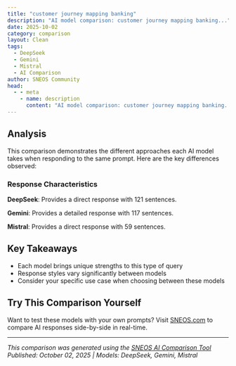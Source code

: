 ```yaml
---
title: "customer journey mapping banking"
description: "AI model comparison: customer journey mapping banking..."
date: 2025-10-02
category: comparison
layout: Clean
tags:
  - DeepSeek
  - Gemini
  - Mistral
  - AI Comparison
author: SNEOS Community
head:
  - - meta
    - name: description
      content: "AI model comparison: customer journey mapping banking..."
---
```


<ChatComparison
  title="customer journey mapping banking"
  prompt="customer journey mapping banking"
  :responses='{"DeepSeek": "Of course. Customer Journey Mapping (CJM) in banking is a powerful tool to visualize and understand every interaction a customer has with the bank, from initial awareness to long-term loyalty and advocacy.\n\nHere is a comprehensive guide to customer journey mapping in the banking sector.\n\n---\n\n### **1. Why is Customer Journey Mapping Crucial for Banks?**\n\nBanks are no longer just competing on interest rates and branch locations. They are competing on **customer experience (CX)**.\n\n* **Identify Pain Points:** Pinpoint exactly where customers get frustrated (e.g., a complex loan application, slow dispute resolution).\n* **Break Down Silos:** Marketing, Sales, Operations, and Support often work in isolation. A CJM creates a shared, customer-centric view.\n* **Drive Digital Transformation:** Helps prioritize which digital initiatives (like a new mobile feature) will have the biggest impact on CX.\n* **Increase Loyalty \u0026 Reduce Churn:** A smooth, positive journey makes customers less likely to switch to a competitor.\n* **Uncover Upsell/Cross-sell Opportunities:** Identify the right moments to offer relevant products without being intrusive.\n\n---\n\n### **2. Key Stages of a Banking Customer Journey**\n\nWhile journeys can be specific to a product (e.g., getting a mortgage), a high-level, end-to-end journey looks like this:\n\n| Stage | Customer Goal | Key Touchpoints | Customer Thoughts \u0026 Emotions |\n| :--- | :--- | :--- | :--- |\n| **1. Awareness \u0026 Consideration** | \u0022I need a bank/a new financial product.\u0022 | Online search, Social media, Word-of-mouth, Ads, Branch (walk-in). | *\u0022Which bank is trustworthy?\u0022 \u0022Who has the best student account?\u0022 \u0022My friend recommended this one.\u0022* |\n| **2. Research \u0026 Evaluation** | \u0022Is this the right bank for me?\u0022 | Website (fees, features), Comparison sites, App Store reviews, Visiting a branch, Calling customer service. | *\u0022Are the fees clear?\u0022 \u0022Is their mobile app any good?\u0022 \u0022How long does it take to open an account?\u0022* |\n| **3. Onboarding** | \u0022I want to open an account/ get the product.\u0022 | Online application, In-branch appointment, Document submission (ID, proof of address), KYC/Verification calls. | **Emotions: Hope, Anxiety.** *\u0022This form is confusing.\u0022 \u0022Why do they need so many documents?\u0022 \u0022Great, I got instant approval!\u0022* |\n| **4. Ongoing Service \u0026 Usage** | \u0022I need to manage my daily finances.\u0022 | Mobile App, Online Banking, ATM, Branch transactions, Statements, Card payments. | *\u0022The app is so easy to use.\u0022 \u0022I can\u0027t find the wire transfer option.\u0022 \u0022The ATM near my house is always out of service.\u0022* |\n| **5. Support \u0026 Problem Resolution** | \u0022I have an issue I need solved.\u0022 | Call Center, Live Chat, Branch visit, Email support, Social media complaints. | **Emotions: Frustration, Stress.** *\u0022I\u0027ve been on hold for 20 minutes.\u0022 \u0022The agent was very helpful and solved it quickly.\u0022 \u0022They keep transferring me!\u0022* |\n| **6. Growth \u0026 Advocacy** | \u0022Can this bank help me with my next goal?\u0022 / \u0022I would recommend this bank.\u0022 | Product recommendation alerts, Life event triggers (e.g., \u0022you\u0027re pre-approved for a mortgage\u0022), Loyalty programs. | *\u0022They offered me a great credit card deal at the right time.\u0022 \u0022I told my sister to bank here.\u0022 \u0022I never hear from them unless it\u0027s a problem.\u0022* |\n\n---\n\n### **3. How to Create a Customer Journey Map for a Bank: A Step-by-Step Guide**\n\n**Step 1: Define Your Goal and Persona**\n* **Be Specific:** Don\u0027t map \u0022the customer.\u0022 Map \u0022Sarah, the 28-year-old tech professional opening her first savings account\u0022 or \u0022David, the 45-year-old small business owner applying for a line of credit.\u0022\n* **Create a Persona:** Give your customer a name, demographics, goals, and frustrations.\n\n**Step 2: Gather Data and Insights**\nDon\u0027t rely on assumptions. Use:\n* **Quantitative Data:** Website analytics, call center data (handle time, call reasons), app usage stats, CSAT/NPS scores.\n* **Qualitative Data:** Customer interviews, surveys, user testing, feedback from frontline staff (tellers, call center agents).\n\n**Step 3: List All Customer Touchpoints**\nIdentify every single point of interaction across all channels (digital, physical, human). For example, in the \u0022Onboarding\u0022 stage:\n* **Digital:** Website \u0022Apply Now\u0022 button, online form, email confirmation, ID upload portal.\n* **Physical:** Branch visit, document drop-off.\n* **Human:** Call with a verification agent.\n\n**Step 4: Plot the Journey Phases**\nUse the stages outlined in Section 2 (Awareness, Onboarding, etc.) as your backbone.\n\n**Step 5: Map Customer Actions, Thoughts, and Emotions**\nThis is the core of the map. For each touchpoint in each phase, document:\n* **Action:** What is the customer *doing*? (e.g., \u0022Uploading a PDF of their driver\u0027s license.\u0022)\n* **Thoughts:** What are they *thinking*? (e.g., \u0022I hope this is the right document.\u0022)\n* **Emotions:** How are they *feeling*? (Visualize this with an **emotion line**\u2014a graph that goes up and down to show frustration vs. delight).\n\n**Step 6: Identify Pain Points \u0026 Moments of Truth**\n* **Pain Points:** Where does the emotion line dip? (e.g., \u0022Application fails after 15 minutes of data entry,\u0022 \u0022Cannot find a human to talk to.\u0022)\n* **Moments of Truth:** Critical interactions that disproportionately shape customer perception (e.g., the first time they use the mobile app, resolving a fraudulent charge).\n\n**Step 7: Highlight Internal Processes \u0026 Ownership**\nFor each touchpoint, note:\n* **Which department is responsible?** (e.g., Marketing, Digital Team, Branch Ops, Compliance).\n* **What is the internal process?** (e.g., \u0022Manual review by back-office team, SLA 48 hours.\u0022)\nThis reveals how internal silos create external customer pain.\n\n**Step 8: Brainstorm \u0026 Prioritize Improvements**\nFor every pain point, ask \u0022How might we...?\u0022\n* **Example Pain Point:** Long wait times for mortgage approval.\n* **Improvement Ideas:** Implement a digital tracking portal, provide clearer upfront documentation checklists, assign a dedicated loan officer.\n\n---\n\n### **4. Practical Banking Examples**\n\n**Example 1: Pain Point in \u0022Reporting a Lost Card\u0022**\n* **Journey Stage:** Support \u0026 Problem Resolution\n* **Touchpoint:** Mobile App\n* **Pain Point:** The \u0022Report Lost Card\u0022 feature is buried 3 levels deep in the menu.\n* **Customer Emotion:** High anxiety and frustration.\n* **Solution:** Place a prominent \u0022Block Card\u0022 button on the app\u0027s home screen or within the card details section for immediate action.\n\n**Example 2: Opportunity in \u0022Ongoing Service\u0022**\n* **Journey Stage:** Ongoing Service \u0026 Usage\n* **Touchpoint:** Monthly E-Statement\n* **Current State:** A simple PDF attached to an email.\n* **Opportunity:** Turn the statement into an interactive, personalized insights dashboard. \u0022We noticed you spent 20% more on dining this month. Would you like to adjust your budget?\u0022\n* **Customer Emotion:** Feeling valued and understood.\n\n---\n\n### **5. Tools and Templates**\n\n* **Simple Start:** Miro, Mural, or even a PowerPoint/Google Slides template with lanes for Stages, Touchpoints, Actions, Thoughts, Emotions, and Opportunities.\n* **Advanced \u0026 Data-Driven:** Specialized CX platforms like **Touchpoint Dashboard,** **Smaply,** or **UXPressia** can integrate data and create dynamic maps.\n\n**Conclusion:**\n\nA customer journey map is not a one-time project but a living document. For a bank, it\u0027s the key to moving from a product-centric to a truly customer-centric organization. By walking in your customer\u0027s shoes, you can replace friction with flow and build lasting relationships in an increasingly competitive landscape.", "Gemini": "## Customer Journey Mapping in Banking: A Deep Dive\n\nCustomer journey mapping (CJM) in banking is the process of visually representing the end-to-end experience a customer has with a bank, from initial awareness to long-term loyalty. It helps banks understand their customers\u0027 needs, pain points, and expectations at each touchpoint. This understanding allows them to optimize the customer experience, improve processes, and drive growth.\n\n**Why is CJM Important for Banks?**\n\n* **Enhanced Customer Understanding:** Gain a holistic view of the customer experience beyond isolated transactions.\n* **Identify Pain Points and Opportunities:** Uncover areas where the bank is failing to meet customer expectations and pinpoint areas for improvement and innovation.\n* **Improved Customer Satisfaction \u0026 Loyalty:** By addressing pain points and meeting needs, banks can increase customer satisfaction and build stronger relationships.\n* **Streamlined Processes:** Identify inefficiencies and bottlenecks in processes to optimize operations and reduce costs.\n* **Data-Driven Decision Making:** CJM provides valuable insights to inform product development, marketing strategies, and service delivery.\n* **Increased Revenue:** By improving the customer experience, banks can attract new customers, retain existing ones, and increase cross-selling opportunities.\n* **Competitive Advantage:** In a crowded market, a superior customer experience can be a key differentiator.\n\n**Key Components of a Bank Customer Journey Map:**\n\nHere\u0027s a breakdown of the essential elements that should be included in a banking CJM:\n\n* **Customer Persona(s):** Represent specific customer segments with distinct demographics, needs, goals, and motivations. Examples:\n * *Young Professional (Digital Native):* Tech-savvy, values convenience, looking for mobile-first banking, low fees, and investment options.\n * *Small Business Owner:* Needs support for business banking, loans, and payment processing.\n * *Retiree:* Values personal service, security, and ease of use.\n* **Stages:** The different phases a customer goes through while interacting with the bank. Common stages in banking:\n * **Awareness:** How the customer first becomes aware of the bank.\n * **Consideration:** Customer researches the bank\u0027s products and services, comparing them to competitors.\n * **Acquisition/Onboarding:** Customer opens an account or applies for a loan.\n * **Service/Usage:** Customer uses the bank\u0027s services, such as online banking, mobile app, ATMs, and branch visits.\n * **Retention/Loyalty:** Customer continues to use the bank\u0027s services and recommends it to others.\n * **Advocacy:** Customer becomes a strong advocate for the bank.\n* **Touchpoints:** Specific interactions a customer has with the bank at each stage. Examples:\n * **Website:** Browsing products, reading FAQs, applying for accounts.\n * **Mobile App:** Checking balances, transferring funds, paying bills.\n * **Branch:** Opening an account, making deposits, speaking with a teller.\n * **ATM:** Withdrawing cash, making deposits.\n * **Call Center:** Asking questions, resolving issues.\n * **Email Marketing:** Promotional offers, account updates.\n * **Social Media:** Seeing advertisements, engaging with the bank\u0027s content.\n * **Search Engines (SEO/SEM):** Finding the bank when searching for banking services.\n * **Referrals:** Hearing about the bank from friends or family.\n* **Actions:** What the customer is doing at each touchpoint. Examples:\n * Searching for a mortgage online.\n * Comparing interest rates on savings accounts.\n * Downloading the mobile banking app.\n * Visiting a branch to open a checking account.\n * Calling customer service to report a lost card.\n* **Motivations:** The underlying reasons why the customer is taking these actions. Examples:\n * Buying a home.\n * Saving for retirement.\n * Convenience of banking on the go.\n * Need for personalized financial advice.\n * Securing a business loan.\n* **Pain Points:** Frustrations, challenges, or negative experiences the customer encounters at each touchpoint. Examples:\n * Confusing website navigation.\n * Long wait times at the branch.\n * Difficulty using the mobile app.\n * High fees and charges.\n * Unhelpful customer service representatives.\n * Complicated application processes.\n* **Opportunities:** Areas where the bank can improve the customer experience and address pain points. Examples:\n * Redesigning the website to be more user-friendly.\n * Offering more self-service options.\n * Providing personalized financial advice.\n * Reducing fees and charges.\n * Improving customer service training.\n * Streamlining the application process.\n* **Emotions:** How the customer is feeling at each touchpoint (e.g., frustrated, confused, satisfied, delighted).\n* **Metrics:** Key performance indicators (KPIs) to measure the success of each touchpoint and the overall customer journey. Examples:\n * Customer satisfaction (CSAT) scores.\n * Net Promoter Score (NPS).\n * Customer retention rate.\n * Conversion rates.\n * Customer lifetime value (CLTV).\n * Average handling time (AHT) in the call center.\n\n**Example Customer Journey: Opening a Checking Account (Young Professional)**\n\n| Stage | Touchpoint | Action | Motivation | Pain Point | Opportunity | Emotion | Metric |\n|--------------|---------------------|----------------------------|----------------------------------------------|------------------------------------------------|-----------------------------------------------------------|------------|-----------------------------|\n| **Awareness** | Online Ads | Clicks on a relevant ad | Needs a new checking account for daily use | Ad is misleading or irrelevant | Tailor ads to specific demographics and needs | Curious | Click-Through Rate (CTR) |\n| **Consideration** | Bank Website | Researches account options | Wants to find the best checking account | Confusing information, difficult navigation | Simplify website, offer a clear comparison table | Confused | Time on Site, Bounce Rate |\n| | Comparison Websites | Compares options | Wants to find the best value | Bank\u0027s offerings are poorly represented | Improve online reputation and provide accurate information | Concerned | Brand Mentions |\n| **Acquisition** | Mobile App | Downloads the app | Hears it\u0027s the easiest way to open an account | App is slow or buggy | Optimize app performance and user experience | Annoyed | App Download Rate |\n| | Application Form | Completes the application | Wants to open the account quickly | Form is long, requires too much information | Simplify the application process, pre-fill information | Frustrated | Application Completion Rate |\n| **Service/Usage** | Mobile App | Checks balance, transfers funds | Needs convenient banking on the go | App is not intuitive or reliable | Continuously improve app usability and stability | Frustrated | App Usage Frequency |\n| | Customer Service | Calls with a question | Needs help with a transaction | Long wait times, unhelpful representative | Improve customer service training, offer self-service options | Annoyed | Average Handling Time (AHT) |\n| **Retention** | Email Newsletter | Reads promotional offers | Looking for ways to save money | Offers are irrelevant or unappealing | Personalize offers based on customer behavior | Indifferent | Open Rate, Click Rate |\n\n**Creating a Customer Journey Map: A Step-by-Step Guide**\n\n1. **Define the Scope and Objectives:** What specific journey are you mapping? What are you trying to achieve?\n2. **Choose a Customer Persona:** Select a specific customer segment to focus on.\n3. **Gather Data:**\n * **Customer Interviews:** Speak directly to customers to understand their experiences.\n * **Surveys:** Collect quantitative data on customer satisfaction and perceptions.\n * **Analytics:** Analyze website, app, and call center data to understand customer behavior.\n * **Social Media Listening:** Monitor social media for customer feedback and mentions.\n * **Employee Feedback:** Gather insights from employees who interact with customers.\n4. **Map the Journey:** Identify the stages, touchpoints, actions, motivations, pain points, and opportunities.\n5. **Visualize the Map:** Create a visual representation of the customer journey. There are many tools available, from simple spreadsheets to specialized journey mapping software.\n6. **Analyze and Identify Opportunities:** Look for patterns and insights in the map to identify areas for improvement.\n7. **Prioritize Improvements:** Focus on the areas that will have the biggest impact on the customer experience and business results.\n8. **Implement Changes:** Make the necessary changes to processes, products, and services.\n9. **Measure Results:** Track the impact of your changes on key metrics.\n10. **Iterate and Refine:** Continuously monitor the customer journey and make adjustments as needed. Customer needs and expectations are constantly evolving.\n\n**Tools for Customer Journey Mapping:**\n\n* **Miro:** Collaborative whiteboard platform ideal for visually mapping journeys.\n* **Smaply:** Dedicated customer journey mapping tool with built-in persona management.\n* **UXPressia:** Another dedicated tool that offers journey mapping, persona creation, and impact mapping.\n* **Microsoft Excel/Google Sheets:** Simple and versatile for basic mapping.\n* **Canva:** Easy-to-use design tool for creating visually appealing maps.\n\n**Challenges of CJM in Banking:**\n\n* **Complexity:** The banking industry is complex, with a wide range of products, services, and channels.\n* **Data Silos:** Customer data is often scattered across different systems, making it difficult to get a complete picture of the customer journey.\n* **Legacy Systems:** Outdated technology can make it difficult to implement changes and improve the customer experience.\n* **Regulatory Compliance:** Banks must comply with strict regulations, which can limit their ability to innovate.\n* **Changing Customer Expectations:** Customer expectations are constantly evolving, so banks must be agile and adaptable.\n\n**Best Practices for CJM in Banking:**\n\n* **Start Small:** Focus on mapping a specific journey or segment first.\n* **Involve Stakeholders:** Get input from employees across different departments.\n* **Focus on the Customer:** Keep the customer\u0027s perspective in mind at all times.\n* **Use Data to Support Your Findings:** Back up your assumptions with data.\n* **Be Realistic:** Focus on making achievable improvements.\n* **Continuously Iterate:** Customer journey mapping is an ongoing process.\n* **Prioritize Mobile:** With the increasing prevalence of mobile banking, pay close attention to the mobile journey.\n* **Personalize Experiences:** Use data to personalize the customer experience and provide relevant offers.\n* **Focus on Security:** Ensure that all touchpoints are secure and protect customer data.\n\n**Conclusion:**\n\nCustomer journey mapping is a powerful tool for banks that want to improve the customer experience, drive growth, and stay ahead of the competition. By understanding their customers\u0027 needs and pain points, banks can create a more seamless, personalized, and valuable experience for their customers. This, in turn, leads to increased customer satisfaction, loyalty, and profitability.\n", "Mistral": "Customer journey mapping in banking involves visualizing the steps a customer takes when interacting with a bank, from initial awareness to post-purchase support. This process helps banks understand customer needs, identify pain points, and improve the overall customer experience. Here\u2019s a step-by-step guide to creating a customer journey map for a banking service:\n\n### 1. Define the Customer Persona\n- **Demographics:** Age, income, occupation, etc.\n- **Psychographics:** Lifestyle, values, interests, etc.\n- **Behavioral Patterns:** Banking habits, preferred channels (online, in-branch, etc.), frequency of transactions.\n\n### 2. Identify Touchpoints\nList all the points where the customer interacts with the bank, such as:\n- **Awareness:** Advertisements, social media, word-of-mouth.\n- **Consideration:** Website, mobile app, customer reviews.\n- **Decision:** Branch visit, online application, phone call.\n- **Onboarding:** Account setup, welcome emails, initial transactions.\n- **Usage:** Regular transactions, customer service interactions, mobile banking.\n- **Support:** Issue resolution, customer service, feedback.\n\n### 3. Map the Journey\nCreate a visual representation of the customer journey. This can be done using tools like Microsoft Visio, Lucidchart, or even a simple whiteboard.\n\n#### Example Journey Map:\n\n1. **Awareness**\n - **Touchpoints:** Social media ads, Google search, referrals.\n - **Emotions:** Curiosity, interest.\n - **Actions:** Click on ad, visit website.\n\n2. **Consideration**\n - **Touchpoints:** Website, mobile app, customer reviews.\n - **Emotions:** Confusion, excitement.\n - **Actions:** Browse products, read reviews, compare options.\n\n3. **Decision**\n - **Touchpoints:** Branch visit, online application, phone call.\n - **Emotions:** Anxiety, anticipation.\n - **Actions:** Fill out application, submit documents, wait for approval.\n\n4. **Onboarding**\n - **Touchpoints:** Welcome email, account setup, initial transactions.\n - **Emotions:** Relief, satisfaction.\n - **Actions:** Set up online banking, make first deposit, explore features.\n\n5. **Usage**\n - **Touchpoints:** Regular transactions, customer service interactions, mobile banking.\n - **Emotions:** Trust, satisfaction.\n - **Actions:** Check balance, pay bills, transfer funds.\n\n6. **Support**\n - **Touchpoints:** Issue resolution, customer service, feedback.\n - **Emotions:** Frustration, relief.\n - **Actions:** Contact customer service, resolve issues, provide feedback.\n\n### 4. Identify Pain Points\nHighlight areas where customers experience difficulties or frustrations. Common pain points in banking might include:\n- **Complex Application Processes:** Lengthy forms, unclear instructions.\n- **Long Wait Times:** For customer service, in-branch visits.\n- **Technical Issues:** Mobile app crashes, website downtime.\n- **Lack of Personalization:** Generic communications, irrelevant offers.\n\n### 5. Analyze and Improve\n- **Gather Feedback:** Use surveys, interviews, and analytics to understand customer experiences.\n- **Prioritize Improvements:** Focus on high-impact areas that will significantly enhance customer satisfaction.\n- **Implement Changes:** Make necessary adjustments to processes, technology, and customer service.\n\n### 6. Monitor and Iterate\n- **Continuous Feedback:** Regularly collect and analyze customer feedback.\n- **Update the Map:** Adjust the journey map based on new insights and changes in customer behavior.\n- **Measure Success:** Use metrics like customer satisfaction scores, Net Promoter Score (NPS), and retention rates to gauge improvements.\n\n### Tools and Techniques\n- **Surveys and Interviews:** Directly gather customer feedback.\n- **Analytics:** Use data from website visits, app usage, and transaction history.\n- **Customer Journey Mapping Software:** Tools like Lucidchart, Miro, or Smaply can help create and manage journey maps.\n\nBy following these steps, banks can create a comprehensive customer journey map that helps them understand and improve the customer experience, ultimately leading to higher satisfaction and loyalty."}' 
  published-date="14:37"
/>

## Analysis

This comparison demonstrates the different approaches each AI model takes when responding to the same prompt. Here are the key differences observed:

### Response Characteristics

**DeepSeek**: Provides a direct response with 121 sentences. 

**Gemini**: Provides a detailed response with 117 sentences. 

**Mistral**: Provides a direct response with 59 sentences. 

## Key Takeaways

- Each model brings unique strengths to this type of query
- Response styles vary significantly between models
- Consider your specific use case when choosing between these models

## Try This Comparison Yourself

Want to test these models with your own prompts? Visit [SNEOS.com](https://sneos.com) to compare AI responses side-by-side in real-time.

---

*This comparison was generated using the [SNEOS AI Comparison Tool](https://sneos.com)*
*Published: October 02, 2025 | Models: DeepSeek, Gemini, Mistral*
